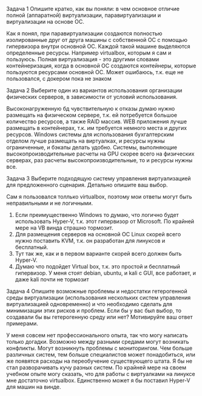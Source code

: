 Задача 1
Опишите кратко, как вы поняли: в чем основное отличие полной (аппаратной) виртуализации, паравиртуализации и виртуализации на основе ОС.

Как я понял, при паравиртуализации создаются полностью изолированные друг от друга машины с собственной ОС с помощью гипервизора внутри основной ОС. 
Каждой такой машине выделяются определенные ресурсы. Например virtualbox, которым я сам и пользуюсь.
Полная виртуализация - это другими словами контейнеризация, когда в основной ОС создаются контейнеры, которые пользуются ресурсами основной ОС.
Может ошибаюсь, т.к. еще не пользовался, с докером пока не знаком

Задача 2
Выберите один из вариантов использования организации физических серверов, в зависимости от условий использования.

Высоконагруженную бд чувствительную к отказы думаю нужно размещать на физическом сервере, т.к. ей потребуется большое количество ресурсов, а также RAID массив.
WEB приложения лучше размещать в контейнерах, т.к. им требуется немного места и других ресурсов.
Windows системы для использования бухгалтерским отделом лучше размещать на виртуалках, и ресурсы нужны ограниченные, и бэкапы делать удобно.
Системы, выполняющие высокопроизводительные расчеты на GPU скорее всего на физических серверах, раз расчеты высокопроизводительные, то и ресурсы нужны все.

Задача 3
Выберите подходящую систему управления виртуализацией для предложенного сценария. Детально опишите ваш выбор.

Сам я пользовался толлько virtualbox, поэтому мои ответы могут быть неправильными и не логичными.
1) Если преимущественно Windows то думаю, что логично будет использовать Hyper-V, т.к. этот гипервизор от Microsoft. По крайней мере на VB винда страшно тормозит.
2) Для размещения серверов на основной ОС Linux скорей всего нужно поставить KVM, т.к. он разработан для линуксов и бесплатный.
3) Тут так же, как и в первом варианте скорей всего должен быть Hyper-V.
4) Думаю что подойдет Virtual box, т.к. это простой и бесплатный гипервизор. У меня стоят debian, ubuntu, и kali с GUI, все работает, и даже kali почти не тормозит

Задача 4
Опишите возможные проблемы и недостатки гетерогенной среды виртуализации (использования нескольких систем управления виртуализацией одновременно) и что необходимо сделать для минимизации этих рисков и проблем.
Если бы у вас был выбор, то создавали бы вы гетерогенную среду или нет? Мотивируйте ваш ответ примерами.

У меня совсем нет профессионального опыта, так что могу написать только догадки. Возможно между разными средами могут возникать конфликты. Могут возникнуть проблемы с мониторингом.
Чем больше различных систем, тем больше специалистов может понадобиться, или же появятся расходы на переобучение существующего штата.
Я бы не стал разворачивать кучу разных систем. По крайней мере на своем учебном опыте могу сказать, что для работы с виртуалками на линуксе мне достаточно virtualbox.
Единственно может я бы поставил Hyper-V для машин на винде.
